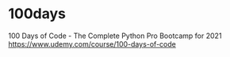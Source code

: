 # 100days
100 Days of Code - The Complete Python Pro Bootcamp for 2021
https://www.udemy.com/course/100-days-of-code
